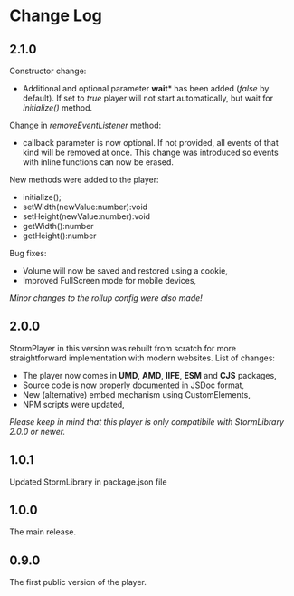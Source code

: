 # Change Log

## 2.1.0

Constructor change:
- Additional and optional parameter **wait*** has been added (*false* by default). If set to *true* player will not start automatically, but wait for *initialize()* method. 

Change in *removeEventListener* method:
- callback parameter is now optional. If not provided, all events of that kind will be removed at once. This change was introduced so events with inline functions can now be erased.

New methods were added to the player:
- initialize();
- setWidth(newValue:number):void
- setHeight(newValue:number):void
- getWidth():number
- getHeight():number

Bug fixes:
- Volume will now be saved and restored using a cookie,
- Improved FullScreen mode for mobile devices,

*Minor changes to the rollup config were also made!*


## 2.0.0

StormPlayer in this version was rebuilt from scratch for more straightforward implementation with modern websites. List of changes:
* The player now comes in **UMD**, **AMD**, **IIFE**, **ESM** and **CJS** packages,
* Source code is now properly documented in JSDoc format,
* New (alternative) embed mechanism using CustomElements,
* NPM scripts were updated,

*Please keep in mind that this player is only compatibile with StormLibrary 2.0.0 or newer.*

## 1.0.1

Updated StormLibrary in package.json file

## 1.0.0

The main release.

## 0.9.0

The first public version of the player.

